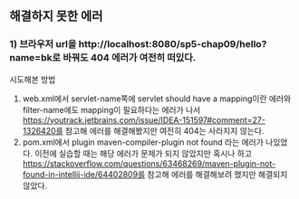 ## 해결하지 못한 에러
### 1) 브라우저 url을 http://localhost:8080/sp5-chap09/hello?name=bk로 바꿔도 404 에러가 여전히 떠있다.
시도해본 방법
1. web.xml에서 servlet-name쪽에 servlet should have a mapping이란 에러와 filter-name에도 mapping이 필요하다는 에러가 나서 
https://youtrack.jetbrains.com/issue/IDEA-151597#comment=27-1326420를 참고해 에러를 해결해봤지만 여전히 404는 사라지지 않는다.
2. pom.xml에서 plugin maven-compiler-plugin not found 라는 에러가 나있었다. 
이전에 실습할 때는 해당 에러가 문제가 되지 않았지만 혹시나 하고 https://stackoverflow.com/questions/63468269/maven-plugin-not-found-in-intellij-ide/64402809를 참고해 에러를 해결해보려 했지만
해결되지 않았다. 
